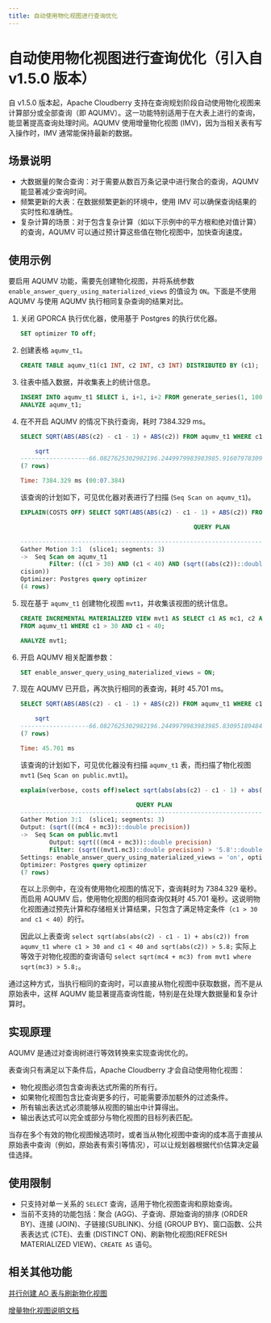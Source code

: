 ```yaml
---
title: 自动使用物化视图进行查询优化
---
```


# 自动使用物化视图进行查询优化（引入自 v1.5.0 版本）

自 v1.5.0 版本起，Apache Cloudberry 支持在查询规划阶段自动使用物化视图来计算部分或全部查询（即 AQUMV）。这一功能特别适用于在大表上进行的查询，能显著提高查询处理时间。AQUMV 使用增量物化视图 (IMV)，因为当相关表有写入操作时，IMV 通常能保持最新的数据。

## 场景说明

- 大数据量的聚合查询：对于需要从数百万条记录中进行聚合的查询，AQUMV 能显著减少查询时间。
- 频繁更新的大表：在数据频繁更新的环境中，使用 IMV 可以确保查询结果的实时性和准确性。
- 复杂计算的场景：对于包含复杂计算（如以下示例中的平方根和绝对值计算）的查询，AQUMV 可以通过预计算这些值在物化视图中，加快查询速度。

## 使用示例

要启用 AQUMV 功能，需要先创建物化视图，并将系统参数 `enable_answer_query_using_materialized_views` 的值设为 `ON`。下面是不使用 AQUMV 与使用 AQUMV 执行相同复杂查询的结果对比。

1. 关闭 GPORCA 执行优化器，使用基于 Postgres 的执行优化器。

    ```sql
    SET optimizer TO off;
    ```

2. 创建表格 `aqumv_t1`。

    ```sql
    CREATE TABLE aqumv_t1(c1 INT, c2 INT, c3 INT) DISTRIBUTED BY (c1);
    ```

3. 往表中插入数据，并收集表上的统计信息。

    ```sql
    INSERT INTO aqumv_t1 SELECT i, i+1, i+2 FROM generate_series(1, 100000000) i;
    ANALYZE aqumv_t1;
    ```

4. 在不开启 AQUMV 的情况下执行查询，耗时 7384.329 ms。

    ```sql
    SELECT SQRT(ABS(ABS(c2) - c1 - 1) + ABS(c2)) FROM aqumv_t1 WHERE c1 > 30 AND c1 < 40 AND SQRT(ABS(c2)) > 5.8;

        sqrt
    -------------------66.0827625302982196.2449979983983985.9160797830996166.1644140029689766.3245553203367595.830951894845301
    (7 rows)

    Time: 7384.329 ms (00:07.384)
    ```

    该查询的计划如下，可见优化器对表进行了扫描 (`Seq Scan on aqumv_t1`)。

    ```sql
    EXPLAIN(COSTS OFF) SELECT SQRT(ABS(ABS(c2) - c1 - 1) + ABS(c2)) FROM aqumv_t1 WHERE c1 > 30 AND c1 < 40 AND SQRT(ABS(c2)) > 5.8;

                                                    QUERY PLAN

    -------------------------------------------------------------------------------------------------------------
    Gather Motion 3:1  (slice1; segments: 3)
    ->  Seq Scan on aqumv_t1
            Filter: ((c1 > 30) AND (c1 < 40) AND (sqrt((abs(c2))::double precision) > '5.8'::double pre
    cision))
    Optimizer: Postgres query optimizer
    (4 rows)
    ```

5. 现在基于 `aqumv_t1` 创建物化视图 `mvt1`，并收集该视图的统计信息。

    ```sql
    CREATE INCREMENTAL MATERIALIZED VIEW mvt1 AS SELECT c1 AS mc1, c2 AS mc2, ABS(c2) AS mc3, ABS(ABS(c2) - c1 - 1) AS mc4
    FROM aqumv_t1 WHERE c1 > 30 AND c1 < 40;

    ANALYZE mvt1;
    ```

6. 开启 AQUMV 相关配置参数：

    ```sql
    SET enable_answer_query_using_materialized_views = ON;
    ```

7. 现在 AQUMV 已开启，再次执行相同的表查询，耗时 45.701 ms。

    ```sql
    SELECT SQRT(ABS(ABS(c2) - c1 - 1) + ABS(c2)) FROM aqumv_t1 WHERE c1 > 30 AND c1 < 40 AND SQRT(ABS(c2)) > 5.8;

        sqrt
    -------------------66.0827625302982196.2449979983983985.8309518948453015.9160797830996166.1644140029689766.324555320336759
    (7 rows)

    Time: 45.701 ms
    ```

    该查询的计划如下，可见优化器没有扫描 `aqumv_t1` 表，而扫描了物化视图 `mvt1` (`Seq Scan on public.mvt1`)。

    ```sql
    explain(verbose, costs off)select sqrt(abs(abs(c2) - c1 - 1) + abs(c2)) from aqumv_t1 where c1 > 30 and c1 < 40 and sqrt(abs(c2)) > 5.8;

                                    QUERY PLAN
    --------------------------------------------------------------------------------
    Gather Motion 3:1  (slice1; segments: 3)
    Output: (sqrt(((mc4 + mc3))::double precision))
    ->  Seq Scan on public.mvt1
            Output: sqrt(((mc4 + mc3))::double precision)
            Filter: (sqrt((mvt1.mc3)::double precision) > '5.8'::double precision)
    Settings: enable_answer_query_using_materialized_views = 'on', optimizer = 'off'
    Optimizer: Postgres query optimizer
    (7 rows)
    ```

    在以上示例中，在没有使用物化视图的情况下，查询耗时为 7384.329 毫秒。而启用 AQUMV 后，使用物化视图的相同查询仅耗时 45.701 毫秒。这说明物化视图通过预先计算和存储相关计算结果，只包含了满足特定条件（`c1 > 30 and c1 < 40`）的行。

    因此以上表查询 `select sqrt(abs(abs(c2) - c1 - 1) + abs(c2)) from aqumv_t1 where c1 > 30 and c1 < 40 and sqrt(abs(c2)) > 5.8;` 实际上等效于对物化视图的查询语句 `select sqrt(mc4 + mc3) from mvt1 where sqrt(mc3) > 5.8;`。

通过这种方式，当执行相同的查询时，可以直接从物化视图中获取数据，而不是从原始表中，这样 AQUMV 能显著提高查询性能，特别是在处理大数据量和复杂计算时。

## 实现原理

AQUMV 是通过对查询树进行等效转换来实现查询优化的。

表查询只有满足以下条件后，Apache Cloudberry  才会自动使用物化视图：

- 物化视图必须包含查询表达式所需的所有行。
- 如果物化视图包含比查询更多的行，可能需要添加额外的过滤条件。
- 所有输出表达式必须能够从视图的输出中计算得出。
- 输出表达式可以完全或部分与物化视图的目标列表匹配。

当存在多个有效的物化视图候选项时，或者当从物化视图中查询的成本高于直接从原始表中查询（例如，原始表有索引等情况），可以让规划器根据代价估算决定最佳选择。

## 使用限制

- 只支持对单一关系的 `SELECT` 查询，适用于物化视图查询和原始查询。
- 当前不支持的功能包括：聚合 (AGG)、子查询、原始查询的排序 (ORDER BY)、连接 (JOIN)、子链接(SUBLINK)、分组 (GROUP BY)、窗口函数、公共表表达式 (CTE)、去重 (DISTINCT ON)、刷新物化视图(REFRESH MATERIALIZED VIEW)、`CREATE AS` 语句。

## 相关其他功能

[并行创建 AO 表与刷新物化视图](./parallel-create-ao-refresh-mv.md)

[增量物化视图说明文档](./use-incremental-materialized-view.md)
